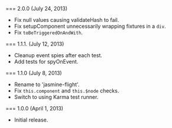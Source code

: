 === 2.0.0 (July 24, 2013)

* Fix null values causing validateHash to fail.
* Fix setupComponent unnecessarily wrapping fixtures in a `div`.
* Fix `toBeTriggeredOnAndWith`.

=== 1.1.1. (July 12, 2013)

* Cleanup event spies after each test.
* Add tests for spyOnEvent.

=== 1.1.0 (July 8, 2013)

* Rename to 'jasmine-flight'.
* Fix `this.component` and `this.$node` checks.
* Switch to using Karma test runner.

=== 1.0.0 (April 1, 2013)

* Initial release.
